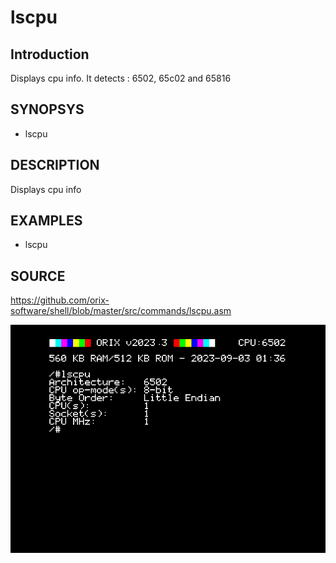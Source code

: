 # lscpu

## Introduction

Displays cpu info. It detects : 6502, 65c02 and 65816

## SYNOPSYS

+ lscpu

## DESCRIPTION

Displays cpu info

## EXAMPLES

+ lscpu

## SOURCE

https://github.com/orix-software/shell/blob/master/src/commands/lscpu.asm

![lscpu](imgs/lscpu.png)
